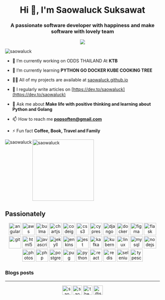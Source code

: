 <h1 align="center">Hi 👋, I'm Saowaluck Suksawat</h1>
<h3 align="center">A passionate software developer with happiness and make software with lovely team</h3>
<p align="center"><img src="https://github-profile-trophy.vercel.app/?username=saowaluck&count_private=true" /></p>


<p align="left"> <img src="https://komarev.com/ghpvc/?username=saowaluck" alt="saowaluck" /> </p>

- 🔭 I’m currently working on ODDS THAILAND  At **KTB**

- 🌱 I’m currently learning **PYTHON GO DOCKER KUBE COOKING TREE**

- 👨‍💻 All of my projects are available at [saowaluck.github.io](saowaluck.github.io)

- 📝 I regularly write articles on [https://dev.to/saowaluck](https://dev.to/saowaluck)

- 💬 Ask me about **Make life with positive thinking and learning about Python and Golang**

- 📫 How to reach me **popsoften@gmail.com**

- ⚡ Fun fact **Coffee, Book, Travel and Family**

<div>
  <img align="left" src="https://github-readme-stats.vercel.app/api/top-langs/?username=saowaluck&layout=compact&hide=html" alt="saowaluck" />
  <img height="200" src="https://github-readme-stats.vercel.app/api?username=saowaluck&show_icons=true" alt="saowaluck" />
</div>


## Passionately 

<div align="center"><img src="https://devicons.github.io/devicon/devicon.git/icons/angularjs/angularjs-original.svg"
        alt="angularjs" width="40" height="40" /> <img
        src="https://devicons.github.io/devicon/devicon.git/icons/amazonwebservices/amazonwebservices-original-wordmark.svg"
        alt="aws" width="40" height="40" /> <img
        src="https://raw.githubusercontent.com/gilbarbara/logos/804dc257b59e144eaca5bc6ffd16949752c6f789/logos/bulma.svg"
        alt="bulma" width="40" height="40" /> <img src="https://www.chartjs.org/media/logo-title.svg" alt="chartjs"
        width="40" height="40" /> <img src="https://cdn.worldvectorlogo.com/logos/codeigniter.svg" alt="codeigniter"
        width="40" height="40" /> <img
        src="https://devicons.github.io/devicon/devicon.git/icons/css3/css3-original-wordmark.svg" alt="css3" width="40"
        height="40" /> <img
        src="https://raw.githubusercontent.com/simple-icons/simple-icons/6e46ec1fc23b60c8fd0d2f2ff46db82e16dbd75f/icons/cypress.svg"
        alt="cypress" width="40" height="40" /> <img
        src="https://devicons.github.io/devicon/devicon.git/icons/django/django-original.svg" alt="django" width="40"
        height="40" /> <img
        src="https://devicons.github.io/devicon/devicon.git/icons/docker/docker-original-wordmark.svg" alt="docker"
        width="40" height="40" /> <img src="https://www.vectorlogo.zone/logos/figma/figma-icon.svg" alt="figma"
        width="40" height="40" /> <img src="https://www.vectorlogo.zone/logos/pocoo_flask/pocoo_flask-icon.svg"
        alt="flask" width="40" height="40" /> <img src="https://www.vectorlogo.zone/logos/git-scm/git-scm-icon.svg"
        alt="git" width="40" height="40" /> <img
        src="https://devicons.github.io/devicon/devicon.git/icons/html5/html5-original-wordmark.svg" alt="html5"
        width="40" height="40" /> <img
        src="https://devicons.github.io/devicon/devicon.git/icons/javascript/javascript-original.svg" alt="javascript"
        width="40" height="40" /> <img src="https://www.vectorlogo.zone/logos/jekyllrb/jekyllrb-icon.svg" alt="jekyll"
        width="40" height="40" /> <img src="https://www.vectorlogo.zone/logos/jenkins/jenkins-icon.svg" alt="jenkins"
        width="40" height="40" /> <img src="https://www.vectorlogo.zone/logos/jestjsio/jestjsio-icon.svg" alt="jest"
        width="40" height="40" /> <img src="https://www.vectorlogo.zone/logos/apache_kafka/apache_kafka-icon.svg"
        alt="kafka" width="40" height="40" /> <img
        src="https://www.vectorlogo.zone/logos/kubernetes/kubernetes-icon.svg" alt="kubernetes" width="40"
        height="40" /> <img src="https://devicons.github.io/devicon/devicon.git/icons/linux/linux-original.svg"
        alt="linux" width="40" height="40" /> <img
        src="https://devicons.github.io/devicon/devicon.git/icons/mysql/mysql-original-wordmark.svg" alt="mysql"
        width="40" height="40" /> <img
        src="https://devicons.github.io/devicon/devicon.git/icons/nodejs/nodejs-original-wordmark.svg" alt="nodejs"
        width="40" height="40" /> <img
        src="https://devicons.github.io/devicon/devicon.git/icons/photoshop/photoshop-plain.svg" alt="photoshop"
        width="40" height="40" /> <img src="https://devicons.github.io/devicon/devicon.git/icons/php/php-original.svg"
        alt="php" width="40" height="40" /> <img
        src="https://devicons.github.io/devicon/devicon.git/icons/postgresql/postgresql-original-wordmark.svg"
        alt="postgresql" width="40" height="40" /> <img src="https://cdn.worldvectorlogo.com/logos/pug.svg" alt="pug"
        width="40" height="40" /> <img
        src="https://devicons.github.io/devicon/devicon.git/icons/python/python-original.svg" alt="python" width="40"
        height="40" /> <img src="https://devicons.github.io/devicon/devicon.git/icons/react/react-original-wordmark.svg"
        alt="react" width="40" height="40" /> <img
        src="https://devicons.github.io/devicon/devicon.git/icons/redis/redis-original-wordmark.svg" alt="redis"
        width="40" height="40" /> <img
        src="https://raw.githubusercontent.com/detain/svg-logos/780f25886640cef088af994181646db2f6b1a3f8/svg/selenium-logo.svg"
        alt="selenium" width="40" height="40" /> <img
        src="https://devicons.github.io/devicon/devicon.git/icons/typescript/typescript-original.svg" alt="typescript"
        width="40" height="40" />
</div>

### Blogs posts
<!-- BLOG-POST-LIST:START -->
<!-- BLOG-POST-LIST:END -->


____
<p align="center">
<a href="https://dev.to/saowaluck" target="blank"><img align="center" src="https://cdn.jsdelivr.net/npm/simple-icons@3.0.1/icons/dev-dot-to.svg" alt="saowaluck" height="30" width="30" /></a>
<a href="https://fb.com/saowaluck suksawat" target="blank"><img align="center" src="https://cdn.jsdelivr.net/npm/simple-icons@3.0.1/icons/facebook.svg" alt="saowaluck suksawat" height="30" width="30" /></a>
<a href="https://instagram.com/the_poppy_mall" target="blank"><img align="center" src="https://cdn.jsdelivr.net/npm/simple-icons@3.0.1/icons/instagram.svg" alt="the_poppy_mall" height="30" width="30" /></a>
<a href="https://medium.com/@saowaluck" target="blank"><img align="center" src="https://cdn.jsdelivr.net/npm/simple-icons@3.0.1/icons/medium.svg" alt="@saowaluck" height="30" width="30" /></a>
</p>
